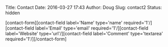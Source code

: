Title: Contact
Date: 2016-03-27 17:43
Author: Doug 
Slug: contact2
Status: hidden

\[contact-form\]\[contact-field label='Name' type='name' required='1'/\]\[contact-field label='Email' type='email' required='1'/\]\[contact-field label='Website' type='url'/\]\[contact-field label='Comment' type='textarea' required='1'/\]\[/contact-form\]
